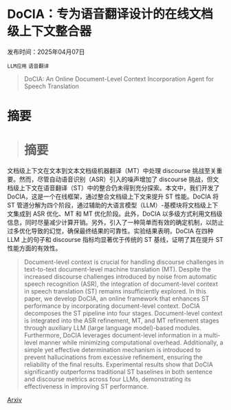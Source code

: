 # DoCIA：专为语音翻译设计的在线文档级上下文整合器

发布时间：2025年04月07日

`LLM应用` `语音翻译`

> DoCIA: An Online Document-Level Context Incorporation Agent for Speech Translation

# 摘要

> # 摘要
文档级上下文在文本到文本文档级机器翻译（MT）中处理 discourse 挑战至关重要。然而，尽管自动语音识别（ASR）引入的噪声增加了 discourse 挑战，但文档级上下文在语音翻译（ST）中的整合仍未得到充分探索。本文中，我们开发了 DoCIA，这是一个在线框架，通过整合文档级上下文来提升 ST 性能。DoCIA 将 ST 管道分解为四个阶段，通过辅助的大语言模型（LLM）-基模块将文档级上下文集成到 ASR 优化、MT 和 MT 优化阶段。此外，DoCIA 以多级方式利用文档级信息，同时尽量减少计算开销。另外，引入了一种简单而有效的确定机制，以防止过多优化导致的幻觉，确保最终结果的可靠性。实验结果表明，DoCIA 在四种 LLM 上的句子和 discourse 指标均显著优于传统的 ST 基线，证明了其在提升 ST 性能方面的有效性。


> Document-level context is crucial for handling discourse challenges in text-to-text document-level machine translation (MT). Despite the increased discourse challenges introduced by noise from automatic speech recognition (ASR), the integration of document-level context in speech translation (ST) remains insufficiently explored. In this paper, we develop DoCIA, an online framework that enhances ST performance by incorporating document-level context. DoCIA decomposes the ST pipeline into four stages. Document-level context is integrated into the ASR refinement, MT, and MT refinement stages through auxiliary LLM (large language model)-based modules. Furthermore, DoCIA leverages document-level information in a multi-level manner while minimizing computational overhead. Additionally, a simple yet effective determination mechanism is introduced to prevent hallucinations from excessive refinement, ensuring the reliability of the final results. Experimental results show that DoCIA significantly outperforms traditional ST baselines in both sentence and discourse metrics across four LLMs, demonstrating its effectiveness in improving ST performance.

[Arxiv](https://arxiv.org/abs/2504.05122)